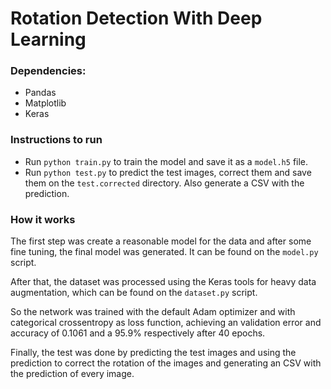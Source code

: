 # Rotation Detection With Deep Learning

### Dependencies:
* Pandas
* Matplotlib
* Keras

### Instructions to run
* Run `python train.py` to train the model and save it as a `model.h5` file.
* Run `python test.py` to predict the test images, correct them and save them on the `test.corrected` directory. Also generate a CSV with the prediction.

### How it works

The first step was create a reasonable model for the data and after some fine tuning, the final model was generated. It can be found on the `model.py` script.

After that, the dataset was processed using the Keras tools for heavy data augmentation, which can be found on the `dataset.py` script.

So the network was trained with the default Adam optimizer and with categorical crossentropy as loss function, achieving an validation error and accuracy of 0.1061 and a 95.9% respectively after 40 epochs.

Finally, the test was done by predicting the test images and using the prediction to correct the rotation of the images and generating an CSV with the prediction of every image.
